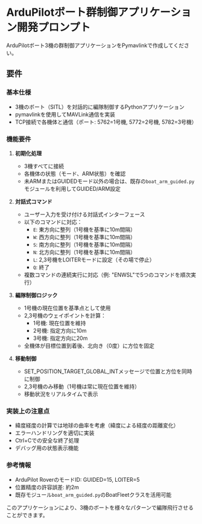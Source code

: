 # ArduPilotボート群制御アプリケーション開発プロンプト

ArduPilotボート3機の群制御アプリケーションをPymavlinkで作成してください。

## 要件

### 基本仕様
- 3機のボート（SITL）を対話的に編隊制御するPythonアプリケーション
- pymavlinkを使用してMAVLink通信を実装
- TCP接続で各機体と通信（ポート: 5762=1号機, 5772=2号機, 5782=3号機）

### 機能要件

1. **初期化処理**
   - 3機すべてに接続
   - 各機体の状態（モード、ARM状態）を確認
   - 未ARMまたはGUIDEDモード以外の場合は、既存の`boat_arm_guided.py`モジュールを利用してGUIDED/ARM設定

2. **対話式コマンド**
   - ユーザー入力を受け付ける対話式インターフェース
   - 以下のコマンドに対応：
     - `E`: 東方向に整列（1号機を基準に10m間隔）
     - `W`: 西方向に整列（1号機を基準に10m間隔）
     - `S`: 南方向に整列（1号機を基準に10m間隔）
     - `N`: 北方向に整列（1号機を基準に10m間隔）
     - `L`: 2,3号機をLOITERモードに設定（その場で停止）
     - `Q`: 終了
   - 複数コマンドの連続実行に対応（例: "ENWSL"で5つのコマンドを順次実行）

3. **編隊制御ロジック**
   - 1号機の現在位置を基準点として使用
   - 2,3号機のウェイポイントを計算：
     - 1号機: 現在位置を維持
     - 2号機: 指定方向に10m
     - 3号機: 指定方向に20m
   - 全機体が目標位置到着後、北向き（0度）に方位を固定

4. **移動制御**
   - SET_POSITION_TARGET_GLOBAL_INTメッセージで位置と方位を同時に制御
   - 2,3号機のみ移動（1号機は常に現在位置を維持）
   - 移動状況をリアルタイムで表示

### 実装上の注意点
- 緯度経度の計算では地球の曲率を考慮（緯度による経度の距離変化）
- エラーハンドリングを適切に実装
- Ctrl+Cでの安全な終了処理
- デバッグ用の状態表示機能

### 参考情報
- ArduPilot RoverのモードID: GUIDED=15, LOITER=5
- 位置精度の許容誤差: 約2m
- 既存モジュール`boat_arm_guided.py`のBoatFleetクラスを活用可能

このアプリケーションにより、3機のボートを様々なパターンで編隊飛行させることができます。